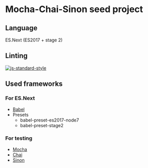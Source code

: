 # Mocha-Chai-Sinon seed project

## Language

ES.Next (ES2017 + stage 2)

## Linting

[![js-standard-style](https://cdn.rawgit.com/feross/standard/master/badge.svg)](http://standardjs.com)

## Used frameworks

### For ES.Next

- [Babel](https://babeljs.io/)
- Presets
    - babel-preset-es2017-node7
    - babel-preset-stage2

### For testing

- [Mocha](https://mochajs.org/)
- [Chai](http://chaijs.com/)
- [Sinon](http://sinonjs.org/)
